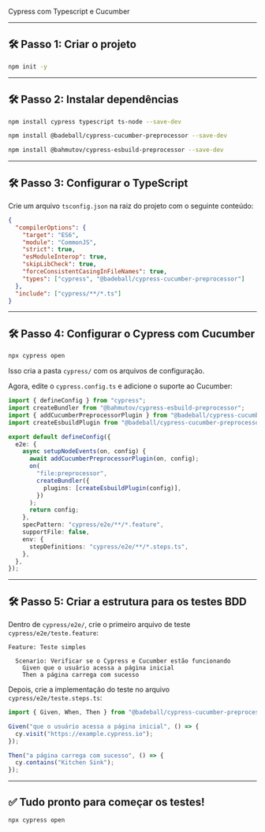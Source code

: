 Cypress com Typescript e Cucumber

---

## 🛠 **Passo 1: Criar o projeto**  

```sh
npm init -y
```

---

## 🛠 **Passo 2: Instalar dependências**  

```sh
npm install cypress typescript ts-node --save-dev
```

```sh
npm install @badeball/cypress-cucumber-preprocessor --save-dev
```

```sh
npm install @bahmutov/cypress-esbuild-preprocessor --save-dev
```

---

## 🛠 **Passo 3: Configurar o TypeScript**  

Crie um arquivo `tsconfig.json` na raiz do projeto com o seguinte conteúdo:

```json
{
  "compilerOptions": {
    "target": "ES6",
    "module": "CommonJS",
    "strict": true,
    "esModuleInterop": true,
    "skipLibCheck": true,
    "forceConsistentCasingInFileNames": true,
    "types": ["cypress", "@badeball/cypress-cucumber-preprocessor"]
  },
  "include": ["cypress/**/*.ts"]
}
```

---

## 🛠 **Passo 4: Configurar o Cypress com Cucumber**  

```sh
npx cypress open
```

Isso cria a pasta `cypress/` com os arquivos de configuração.

Agora, edite o `cypress.config.ts` e adicione o suporte ao Cucumber:

```ts
import { defineConfig } from "cypress";
import createBundler from "@bahmutov/cypress-esbuild-preprocessor";
import { addCucumberPreprocessorPlugin } from "@badeball/cypress-cucumber-preprocessor";
import createEsbuildPlugin from "@badeball/cypress-cucumber-preprocessor/esbuild";

export default defineConfig({
  e2e: {
    async setupNodeEvents(on, config) {
      await addCucumberPreprocessorPlugin(on, config);
      on(
        "file:preprocessor",
        createBundler({
          plugins: [createEsbuildPlugin(config)],
        })
      );
      return config;
    },
    specPattern: "cypress/e2e/**/*.feature",
    supportFile: false,
    env: {
      stepDefinitions: "cypress/e2e/**/*.steps.ts",
    },
  },
});
```

---

## 🛠 **Passo 5: Criar a estrutura para os testes BDD**  

Dentro de `cypress/e2e/`, crie o primeiro arquivo de teste `cypress/e2e/teste.feature`:

```gherkin
Feature: Teste simples

  Scenario: Verificar se o Cypress e Cucumber estão funcionando
    Given que o usuário acessa a página inicial
    Then a página carrega com sucesso

```

Depois, crie a implementação do teste no arquivo `cypress/e2e/teste.steps.ts`:

```ts
import { Given, When, Then } from "@badeball/cypress-cucumber-preprocessor";

Given("que o usuário acessa a página inicial", () => {
  cy.visit("https://example.cypress.io");
});

Then("a página carrega com sucesso", () => {
  cy.contains("Kitchen Sink");
});

```

---

## ✅ **Tudo pronto para começar os testes!**  

```sh
npx cypress open
```
